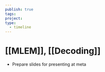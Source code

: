 ```yaml
---
publish: true
tags: 
project: 
type:
  - timeline
---
```

# [[MLEM]], [[Decoding]]
- Prepare slides for presenting at meta
